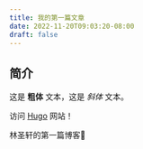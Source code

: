 ```yaml
---
title: 我的第一篇文章
date: 2022-11-20T09:03:20-08:00
draft: false
---
```

## 简介

这是 **粗体** 文本，这是 *斜体* 文本。

访问 [Hugo](https://gohugo.io) 网站！

林圣轩的第一篇博客🌚